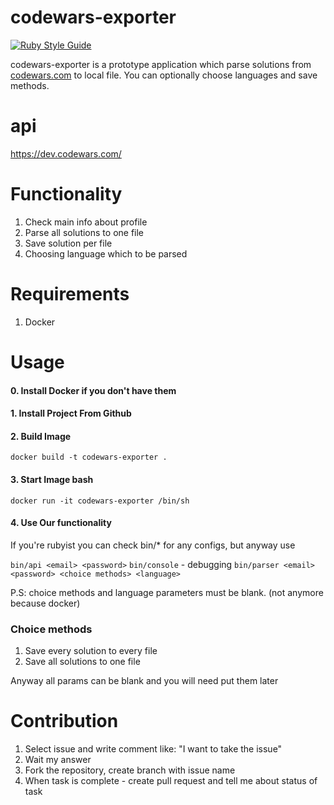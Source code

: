 # codewars-exporter

[![Ruby Style Guide](https://img.shields.io/badge/code_style-rubocop-brightgreen.svg)](https://github.com/rubocop/rubocop)

codewars-exporter is a prototype application which parse solutions from [codewars.com](https://www.codewars.com/dashboard) to local file. You can optionally choose languages and save methods.

# api

https://dev.codewars.com/

# Functionality

1. Check main info about profile
2. Parse all solutions to one file
3. Save solution per file
4. Choosing language which to be parsed

# Requirements

1. Docker

# Usage

#### 0. Install Docker if you don't have them

#### 1. Install Project From Github

#### 2. Build Image
`docker build -t codewars-exporter .`

#### 3. Start Image bash
`docker run -it codewars-exporter /bin/sh`

#### 4. Use Our functionality
If you're rubyist you can check bin/* for any configs, but anyway use

`bin/api <email> <password>`
`bin/console` - debugging
`bin/parser <email> <password> <choice methods> <language>`

P.S: choice methods and language parameters must be blank. (not anymore because docker)

### Choice methods

1. Save every solution to every file
2. Save all solutions to one file

Anyway all params can be blank and you will need put them later

# Contribution

1. Select issue and write comment like: "I want to take the issue"
2. Wait my answer
3. Fork the repository, create branch with issue name
4. When task is complete - create pull request and tell me about status of task
